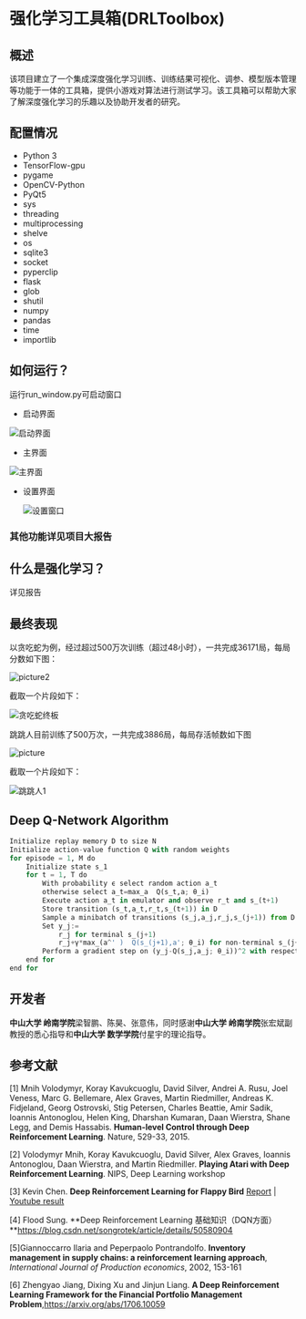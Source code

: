 # 强化学习工具箱(DRLToolbox)

## 概述
该项目建立了一个集成深度强化学习训练、训练结果可视化、调参、模型版本管理等功能于一体的工具箱，提供小游戏对算法进行测试学习。该工具箱可以帮助大家了解深度强化学习的乐趣以及协助开发者的研究。

## 配置情况
* Python 3
* TensorFlow-gpu
* pygame
* OpenCV-Python
* PyQt5
* sys
* threading
* multiprocessing
* shelve
* os
* sqlite3
* socket
* pyperclip
* flask
* glob
* shutil
* numpy
* pandas
* time
* importlib

## 如何运行？
运行run_window.py可启动窗口
+ 启动界面

![启动界面](启动界面.png)

+ 主界面

![主界面](主界面.png)

+ 设置界面

  ![设置窗口](设置窗口.png)


### 其他功能详见项目大报告

## 什么是强化学习？
详见报告

## 最终表现
以贪吃蛇为例，经过超过500万次训练（超过48小时），一共完成36171局，每局分数如下图：

![picture2](picture2.png)

截取一个片段如下：

![贪吃蛇终板](贪吃蛇终板.gif)

跳跳人目前训练了500万次，一共完成3886局，每局存活帧数如下图

![picture](picture.png)


截取一个片段如下：

![跳跳人1](跳跳人1.gif)



## Deep Q-Network Algorithm
```python
Initialize replay memory D to size N
Initialize action-value function Q with random weights
for episode = 1, M do
    Initialize state s_1
    for t = 1, T do
        With probability ϵ select random action a_t
        otherwise select a_t=max_a  Q(s_t,a; θ_i)
        Execute action a_t in emulator and observe r_t and s_(t+1)
        Store transition (s_t,a_t,r_t,s_(t+1)) in D
        Sample a minibatch of transitions (s_j,a_j,r_j,s_(j+1)) from D
        Set y_j:=
            r_j for terminal s_(j+1)
            r_j+γ*max_(a^' )  Q(s_(j+1),a'; θ_i) for non-terminal s_(j+1)
        Perform a gradient step on (y_j-Q(s_j,a_j; θ_i))^2 with respect to θ
    end for
end for
```

## 开发者
**中山大学 岭南学院**梁智鹏、陈昊、张意伟，同时感谢**中山大学 岭南学院**张宏斌副教授的悉心指导和**中山大学 数学学院**付星宇的理论指导。

## 参考文献
[1] Mnih Volodymyr, Koray Kavukcuoglu, David Silver, Andrei A. Rusu, Joel Veness, Marc G. Bellemare, Alex Graves, Martin Riedmiller, Andreas K. Fidjeland, Georg Ostrovski, Stig Petersen, Charles Beattie, Amir Sadik, Ioannis Antonoglou, Helen King, Dharshan Kumaran, Daan Wierstra, Shane Legg, and Demis Hassabis. **Human-level Control through Deep Reinforcement Learning**. Nature, 529-33, 2015.

[2] Volodymyr Mnih, Koray Kavukcuoglu, David Silver, Alex Graves, Ioannis Antonoglou, Daan Wierstra, and Martin Riedmiller. **Playing Atari with Deep Reinforcement Learning**. NIPS, Deep Learning workshop

[3] Kevin Chen. **Deep Reinforcement Learning for Flappy Bird** [Report](http://cs229.stanford.edu/proj2015/362_report.pdf) | [Youtube result](https://youtu.be/9WKBzTUsPKc)

[4] Flood Sung. **Deep Reinforcement Learning 基础知识（DQN方面）**https://blog.csdn.net/songrotek/article/details/50580904

[5]Giannoccarro Ilaria and Peperpaolo Pontrandolfo. **Inventory management in supply chains: a reinforcement learning approach**, *International Journal of Production economics*, 2002, 153-161

[6] Zhengyao Jiang, Dixing Xu and Jinjun Liang. **A Deep Reinforcement Learning Framework for the Financial Portfolio Management Problem**,https://arxiv.org/abs/1706.10059
